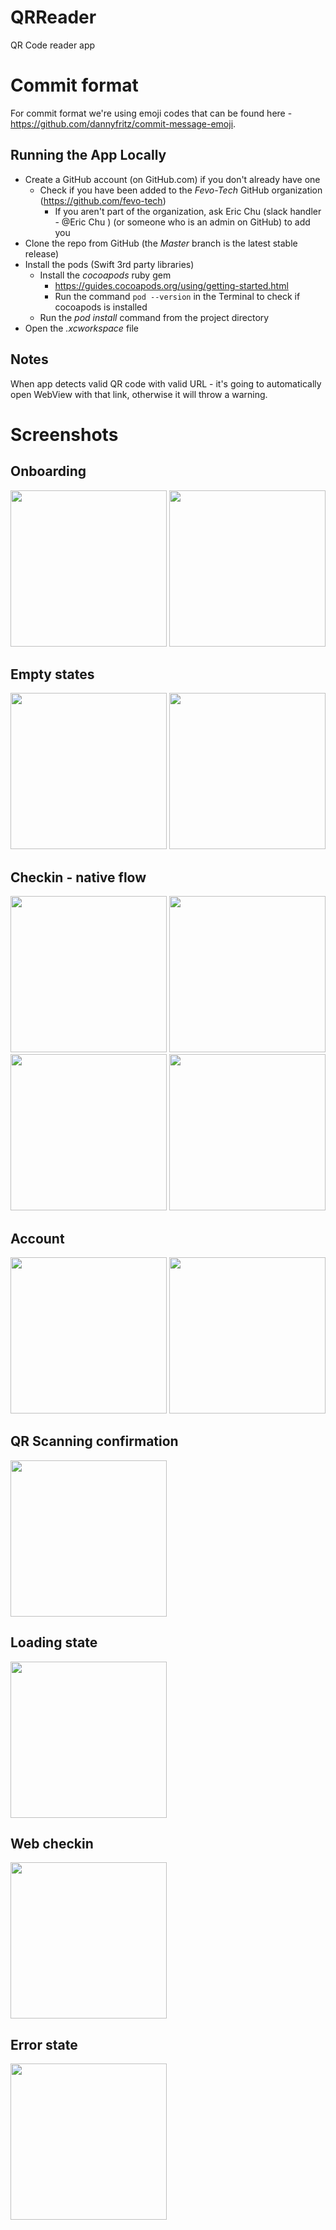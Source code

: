 # QRReader
QR Code reader app

# Commit format
For commit format we're using emoji codes that can be found here - https://github.com/dannyfritz/commit-message-emoji.

## Running the App Locally

- Create a GitHub account (on GitHub.com) if you don't already have one
    - Check if you have been added to the *Fevo-Tech* GitHub organization (https://github.com/fevo-tech)
        - If you aren't part of the organization, ask Eric Chu (slack handler - @Eric Chu ) (or someone who is an admin on GitHub) to add you
- Clone the repo from GitHub (the *Master* branch is the latest stable release)
- Install the pods (Swift 3rd party libraries)
    - Install the *cocoapods* ruby gem
        - https://guides.cocoapods.org/using/getting-started.html
        - Run the command `pod --version` in the Terminal to check if cocoapods is installed
    - Run the *pod install* command from the project directory
- Open the *.xcworkspace* file

## Notes

When app detects valid QR code with valid URL - it's going to automatically open WebView with that link, otherwise it will throw a warning.


# Screenshots

## Onboarding
<p float="center">
  <img src="Screenshots/0.png" width="250" />
  <img src="Screenshots/1.png" width="250" /> 
</p>

## Empty states
<p float="center">
  <img src="Screenshots/2.png" width="250" />
  <img src="Screenshots/4.png" width="250" /> 
</p>

## Checkin - native flow
<p float="center">
  <img src="Screenshots/3.png" width="250" />
  <img src="Screenshots/5.png" width="250" /> 
  <img src="Screenshots/7.png" width="250" /> 
  <img src="Screenshots/8.png" width="250" /> 
</p>

## Account 
<p float="center">
  <img src="Screenshots/9.png" width="250" />
  <img src="Screenshots/10.png" width="250" /> 
</p>

## QR Scanning confirmation 
<p float="center">
  <img src="Screenshots/11.png" width="250" />
</p>

## Loading state
<p float="center">
  <img src="Screenshots/12.png" width="250" />
</p>

## Web checkin
<p float="center">
  <img src="Screenshots/13.png" width="250" />
</p>

## Error state
<p float="center">
  <img src="Screenshots/6.png" width="250" />
</p>
